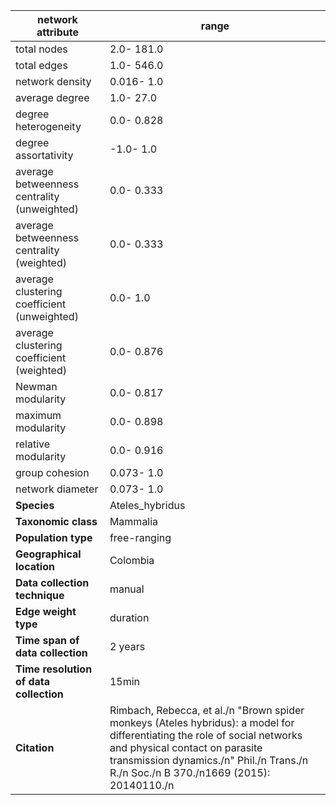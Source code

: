 network attribute|range
---|---
total nodes|2.0- 181.0
total edges|1.0- 546.0
network density|0.016- 1.0
average degree|1.0- 27.0
degree heterogeneity|0.0- 0.828
degree assortativity|-1.0- 1.0
average betweenness centrality (unweighted)|0.0- 0.333
average betweenness centrality (weighted)|0.0- 0.333
average clustering coefficient (unweighted)|0.0- 1.0
average clustering coefficient (weighted)|0.0- 0.876
Newman modularity|0.0- 0.817
maximum modularity|0.0- 0.898
relative modularity|0.0- 0.916
group cohesion|0.073- 1.0
network diameter|0.073- 1.0
**Species**| Ateles_hybridus
**Taxonomic class**| Mammalia
**Population type**| free-ranging
**Geographical location**| Colombia
**Data collection technique**| manual 
**Edge weight type**| duration
**Time span of data collection**| 2 years
**Time resolution of data collection**| 15min
**Citation**| Rimbach, Rebecca, et al./n "Brown spider monkeys (Ateles hybridus): a model for differentiating the role of social networks and physical contact on parasite transmission dynamics./n" Phil./n Trans./n R./n Soc./n B 370./n1669 (2015): 20140110./n